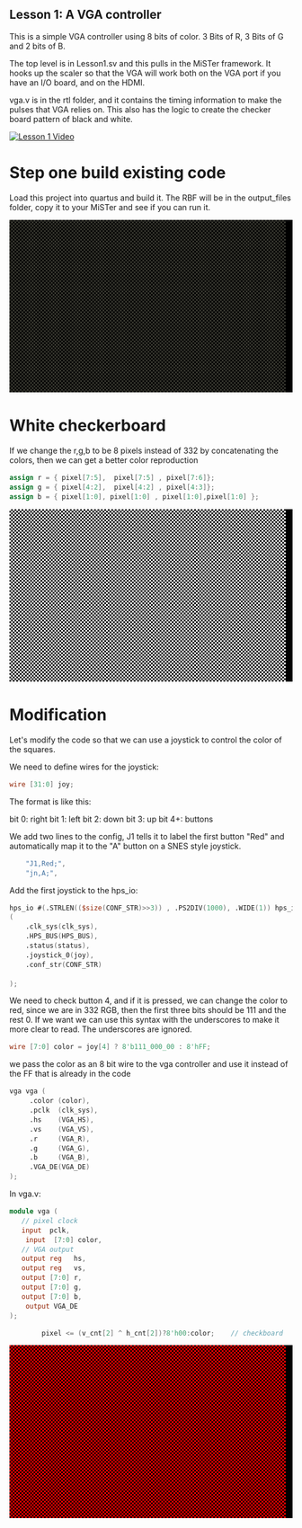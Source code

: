 Lesson 1: A VGA controller
--------------------------

This is a simple VGA controller using 8 bits of color. 3 Bits of R, 3 Bits of G and 2 bits of B. 

The top level is in Lesson1.sv and this pulls in the MiSTer framework. It hooks up the scaler so that the VGA will work both on the VGA port if you have an I/O board, and on the HDMI.

vga.v is in the rtl folder, and it contains the timing information to make the pulses that VGA relies on.  This also has the logic to create the checker board pattern of black and white.



[![Lesson 1 Video](http://img.youtube.com/vi/81GN5DLCFOk/0.jpg)](http://www.youtube.com/watch?v=81GN5DLCFOk "Lesson 1 Video")


# Step one build existing code

Load this project into quartus and build it. The RBF will be in the output_files folder, copy it to your MiSTer and see if you can run it.

![](lesson1_grey.png)

# White checkerboard

If we change the r,g,b to be 8 pixels instead of 332 by concatenating the colors, then we can get a better color reproduction

```verilog
assign r = { pixel[7:5],  pixel[7:5] , pixel[7:6]};
assign g = { pixel[4:2],  pixel[4:2] , pixel[4:3]};
assign b = { pixel[1:0], pixel[1:0] , pixel[1:0],pixel[1:0] };
```

![](lesson1_white.png)

# Modification

Let's modify the code so that we can use a joystick to control the color of the squares.

We need to define wires for the joystick:
```verilog
wire [31:0] joy;
```
The format is like this:

bit 0: right
bit 1: left
bit 2: down
bit 3: up
bit 4+: buttons

We add two lines to the config, J1 tells it to label the first button "Red" and automatically map it to the "A" button on a SNES style joystick.
```verilog
	"J1,Red;",
	"jn,A;",
```

Add the first joystick to the hps_io:

```verilog
hps_io #(.STRLEN(($size(CONF_STR)>>3)) , .PS2DIV(1000), .WIDE(1)) hps_io
(
	.clk_sys(clk_sys),
	.HPS_BUS(HPS_BUS),
	.status(status),
	.joystick_0(joy),
	.conf_str(CONF_STR)
	
);
```

We need to check button 4, and if it is pressed, we can change the color to red, since we are in 332 RGB, then the first three bits should be 111 and the rest 0. If we want we can use this syntax with the underscores to make it more clear to read. The underscores are ignored.
```verilog
wire [7:0] color = joy[4] ? 8'b111_000_00 : 8'hFF;
```
we pass the color as an 8 bit wire to the vga controller and use it instead of the FF that is already in the code

```verilog
vga vga (
	 .color (color),
	 .pclk  (clk_sys),
	 .hs    (VGA_HS),
	 .vs    (VGA_VS),
	 .r     (VGA_R),
	 .g     (VGA_G),
	 .b     (VGA_B),
	 .VGA_DE(VGA_DE)
);
```

In vga.v:
```verilog
module vga (
   // pixel clock
   input  pclk,
	input  [7:0] color,
   // VGA output
   output reg	hs,
   output reg 	vs,
   output [7:0] r,
   output [7:0] g,
   output [7:0] b,
	output VGA_DE
);
```

```verilog
		pixel <= (v_cnt[2] ^ h_cnt[2])?8'h00:color;    // checkboard
```


![](lesson1_red.png)
